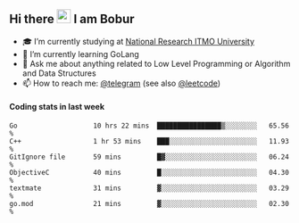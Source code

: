 ## Hi there <img src="https://media.giphy.com/media/hvRJCLFzcasrR4ia7z/giphy.gif" width="25px"> I am Bobur

- :mortar_board: I’m currently studying at [National Research ITMO University](https://itmo.ru/)
- :seedling: I’m currently learning GoLang
- :speech_balloon: Ask me about anything related to Low Level Programming or Algorithm and Data Structures
- :mailbox: How to reach me: [@telegram](https://t.me/bobur_zakirov) (see also [@leetcode](https://leetcode.com/insanis/))      

#### Coding stats in last week

<!--START_SECTION:waka-->

```text
Go                   10 hrs 22 mins  ████████████████▒░░░░░░░░   65.56 %
C++                  1 hr 53 mins    ███░░░░░░░░░░░░░░░░░░░░░░   11.93 %
GitIgnore file       59 mins         █▓░░░░░░░░░░░░░░░░░░░░░░░   06.24 %
ObjectiveC           40 mins         █░░░░░░░░░░░░░░░░░░░░░░░░   04.30 %
textmate             31 mins         ▓░░░░░░░░░░░░░░░░░░░░░░░░   03.29 %
go.mod               21 mins         ▓░░░░░░░░░░░░░░░░░░░░░░░░   02.30 %
```

<!--END_SECTION:waka-->
